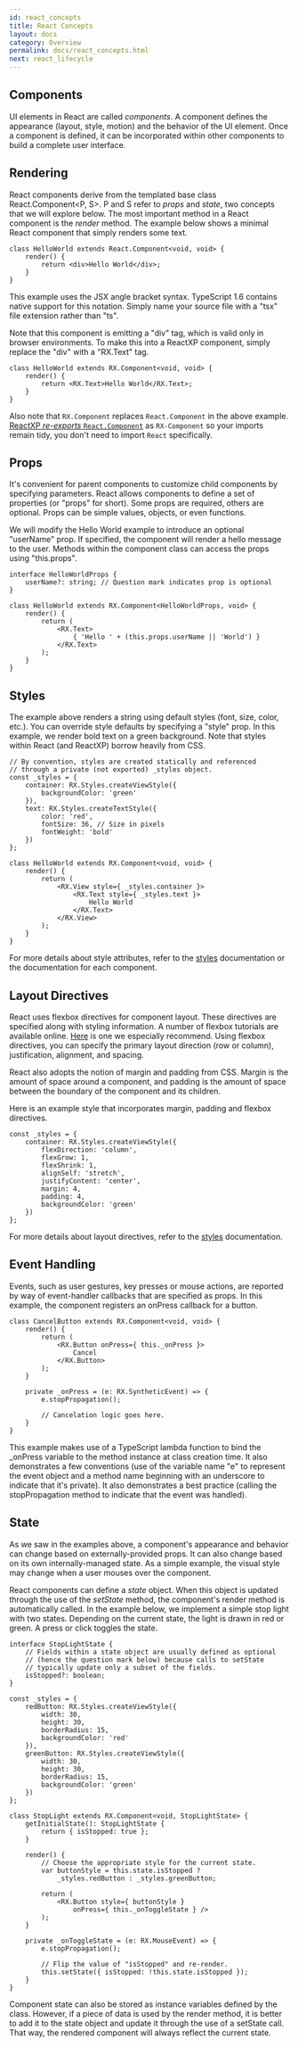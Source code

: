 ```yaml
---
id: react_concepts
title: React Concepts
layout: docs
category: Overview
permalink: docs/react_concepts.html
next: react_lifecycle
---
```


## Components

UI elements in React are called *components*. A component defines the appearance (layout, style, motion) and the behavior of the UI element. Once a component is defined, it can be incorporated within other components to build a complete user interface.

## Rendering

React components derive from the templated base class React.Component<P, S>. P and S refer to *props* and *state*, two concepts that we will explore below. The most important method in a React component is the *render* method. The example below shows a minimal React component that simply renders some text.

    class HelloWorld extends React.Component<void, void> {
        render() {
            return <div>Hello World</div>;
        }
    }

This example uses the JSX angle bracket syntax. TypeScript 1.6 contains native support for this notation. Simply name your source file with a "tsx" file extension rather than "ts".

Note that this component is emitting a "div" tag, which is valid only in browser environments. To make this into a ReactXP component, simply replace the "div" with a "RX.Text" tag.

    class HelloWorld extends RX.Component<void, void> {
        render() {
            return <RX.Text>Hello World</RX.Text>;
        }
    }
Also note that `RX.Component` replaces `React.Component` in the above example. [ReactXP *re-exports* `React.Component`](https://github.com/Microsoft/reactxp/blob/master/src/web/ReactXP.ts#L131) as `RX-Component` so your imports remain tidy, you don't need to import `React` specifically.

## Props
It's convenient for parent components to customize child components by specifying parameters. React allows components to define a set of properties (or "props" for short). Some props are required, others are optional. Props can be simple values, objects, or even functions.

We will modify the Hello World example to introduce an optional "userName" prop. If specified, the component will render a hello message to the user. Methods within the component class can access the props using "this.props".

    interface HelloWorldProps {
        userName?: string; // Question mark indicates prop is optional
    }

    class HelloWorld extends RX.Component<HelloWorldProps, void> {
        render() {
            return (
                <RX.Text>
                    { 'Hello ' + (this.props.userName || 'World') }
                </RX.Text>
            );
        }
    }

## Styles
The example above renders a string using default styles (font, size, color, etc.). You can override style defaults by specifying a "style" prop. In this example, we render bold text on a green background. Note that styles within React (and ReactXP) borrow heavily from CSS.

    // By convention, styles are created statically and referenced  
    // through a private (not exported) _styles object.
    const _styles = {
        container: RX.Styles.createViewStyle({
            backgroundColor: 'green'
        }),
        text: RX.Styles.createTextStyle({
            color: 'red',
            fontSize: 36, // Size in pixels
            fontWeight: 'bold'
        })
    };

    class HelloWorld extends RX.Component<void, void> {
        render() {
            return (
                <RX.View style={ _styles.container }>
                    <RX.Text style={ _styles.text }>
                        Hello World
                    </RX.Text>
                </RX.View>
            );
        }
    }

For more details about style attributes, refer to the [styles](/reactxp/docs/styles.html) documentation or the documentation for each component.

## Layout Directives

React uses flexbox directives for component layout. These directives are specified along with styling information. A number of flexbox tutorials are available online. [Here](https://css-tricks.com/snippets/css/a-guide-to-flexbox/) is one we especially recommend. Using flexbox directives, you can specify the primary layout direction (row or column), justification, alignment, and spacing. 

React also adopts the notion of margin and padding from CSS. Margin is the amount of space around a component, and padding is the amount of space between the boundary of the component and its children.

Here is an example style that incorporates margin, padding and flexbox directives.

    const _styles = {
        container: RX.Styles.createViewStyle({
            flexDirection: 'column',
            flexGrow: 1,
            flexShrink: 1,
            alignSelf: 'stretch',
            justifyContent: 'center',
            margin: 4,
            padding: 4,
            backgroundColor: 'green'
        })
    };

For more details about layout directives, refer to the [styles](/reactxp/docs/styles.html) documentation.

## Event Handling

Events, such as user gestures, key presses or mouse actions, are reported by way of event-handler callbacks that are specified as props. In this example, the component registers an onPress callback for a button.

    class CancelButton extends RX.Component<void, void> {
        render() {
            return (
                <RX.Button onPress={ this._onPress }>
                    Cancel
                </RX.Button>
            );
        }

        private _onPress = (e: RX.SyntheticEvent) => {
            e.stopPropagation();

            // Cancelation logic goes here.
        }
    }

This example makes use of a TypeScript lambda function to bind the _onPress variable to the method instance at class creation time. It also demonstrates a few conventions (use of the variable name "e" to represent the event object and a method name beginning with an underscore to indicate that it's private). It also demonstrates a best practice (calling the stopPropagation method to indicate that the event was handled).

## State

As we saw in the examples above, a component's appearance and behavior can change based on externally-provided props. It can also change based on its own internally-managed state. As a simple example, the visual style may change when a user mouses over the component.

React components can define a *state* object. When this object is updated through the use of the *setState* method, the component's render method is automatically called. In the example below, we implement a simple stop light with two states. Depending on the current state, the light is drawn in red or green. A press or click toggles the state.

    interface StopLightState {
        // Fields within a state object are usually defined as optional
        // (hence the question mark below) because calls to setState 
        // typically update only a subset of the fields.
        isStopped?: boolean;
    }

    const _styles = {
        redButton: RX.Styles.createViewStyle({
            width: 30,
            height: 30,
            borderRadius: 15,
            backgroundColor: 'red'
        }),
        greenButton: RX.Styles.createViewStyle({
            width: 30,
            height: 30,
            borderRadius: 15,
            backgroundColor: 'green'
        })
    };

    class StopLight extends RX.Component<void, StopLightState> {
        getInitialState(): StopLightState {
            return { isStopped: true };
        }

        render() {
            // Choose the appropriate style for the current state.
            var buttonStyle = this.state.isStopped ? 
                _styles.redButton : _styles.greenButton;

            return (
                <RX.Button style={ buttonStyle } 
                    onPress={ this._onToggleState } />
            );
        }

        private _onToggleState = (e: RX.MouseEvent) => {
            e.stopPropagation();

            // Flip the value of "isStopped" and re-render.
            this.setState({ isStopped: !this.state.isStopped });
        }
    }

Component state can also be stored as instance variables defined by the class. However, if a piece of data is used by the render method, it is better to add it to the state object and update it through the use of a setState call. That way, the rendered component will always reflect the current state.


